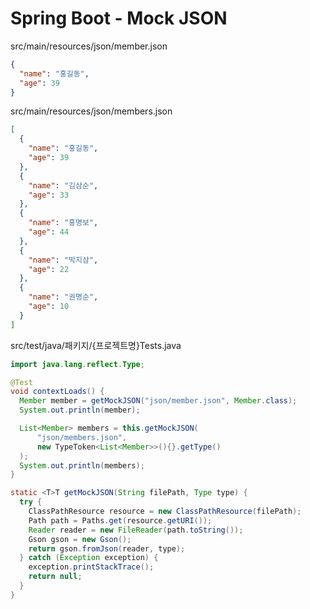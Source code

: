# Spring Boot - Mock JSON

src/main/resources/json/member.json
```json
{
  "name": "홍길동",
  "age": 39
}
```

src/main/resources/json/members.json
```json
[
  {
    "name": "홍길동",
    "age": 39
  },
  {
    "name": "김삼순",
    "age": 33
  },
  {
    "name": "홍명보",
    "age": 44
  },
  {
    "name": "박지삼",
    "age": 22
  },
  {
    "name": "권명순",
    "age": 10
  }
]
```

src/test/java/패키지/{프로젝트명}Tests.java
```java
import java.lang.reflect.Type;
```
```java
@Test
void contextLoads() {
  Member member = getMockJSON("json/member.json", Member.class);
  System.out.println(member);

  List<Member> members = this.getMockJSON(
      "json/members.json",
      new TypeToken<List<Member>>(){}.getType()
  );
  System.out.println(members);
}

static <T>T getMockJSON(String filePath, Type type) {
  try {
    ClassPathResource resource = new ClassPathResource(filePath);
    Path path = Paths.get(resource.getURI());
    Reader reader = new FileReader(path.toString());
    Gson gson = new Gson();
    return gson.fromJson(reader, type);
  } catch (Exception exception) {
    exception.printStackTrace();
    return null;
  }
}
```

